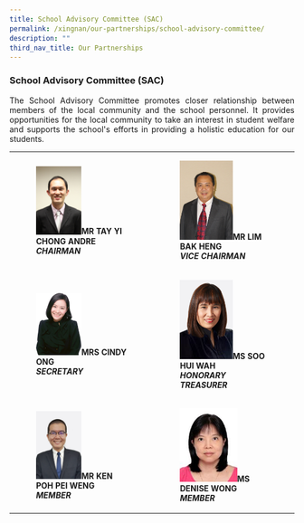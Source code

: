 ```yaml
---
title: School Advisory Committee (SAC)
permalink: /xingnan/our-partnerships/school-advisory-committee/
description: ""
third_nav_title: Our Partnerships
---
```

### School Advisory Committee (SAC)

<p align="justify"> 
The School Advisory Committee promotes closer relationship between members of the local community and the school personnel. It provides opportunities for the local community to take an interest in student welfare and supports the school's efforts in providing a holistic education for our students.
	</p>

|  	|  	|
|---	|---	|
|  <figure><img src="/images/sac1.png" style="width:50%"><b>MR TAY YI CHONG ANDRE<b/><br><i>CHAIRMAN</i>	| <figure><img src="/images/sac2.png" style="width:60%"><b>MR LIM BAK HENG<b/><br><i>VICE CHAIRMAN</i> 	|
| <figure><img src="/images/Our%20Staff/01%20SL/SL1.png" style="width:50%"><b>MRS CINDY ONG<b/><br><i>SECRETARY</i> 	| <figure><img src="/images/sac4.png" style="width:60%"><b>MS SOO HUI WAH<b/><br><i>HONORARY TREASURER</i> 	|
| <figure><img src="/images/sac5.png" style="width:50%"><b>MR KEN POH PEI WENG<b/><br><i>MEMBER</i> 	| <figure><img src="/images/sac6.png" style="width:65%"><b>MS DENISE WONG<b/><br><i>MEMBER</i> 	|